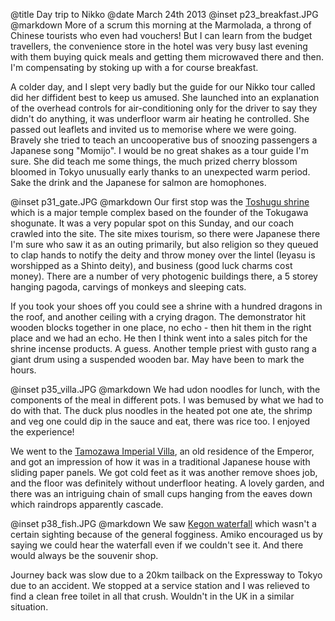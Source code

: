 @title		Day trip to Nikko
@date		March 24th 2013
@inset		p23_breakfast.JPG
@markdown
More of a scrum this morning at the Marmolada, a throng of
Chinese tourists who even had vouchers!  But I can learn from the
budget travellers, the convenience store in the hotel was very
busy last evening with them buying quick meals and getting them
microwaved there and then.  I'm compensating by stoking up with a
for course breakfast.

A colder day, and I slept very badly but the guide for our Nikko
tour called did her diffident best to keep us amused.  She launched
into an explanation of the overhead controls for air-conditioning
only for the driver to say they didn't do anything, it was underfloor
warm air heating he controlled.  She passed out leaflets and invited
us to memorise where we were going.  Bravely she tried to teach an
uncooperative bus of snoozing passengers a Japanese song "Momijo".
I would be no great shakes as a tour guide I'm sure.  She did teach
me some things, the much prized cherry blossom bloomed in Tokyo
unusually early thanks to an unexpected warm period.  Sake the drink
and the Japanese for salmon are homophones.

@inset		p31_gate.JPG
@markdown
Our first stop was the
[Toshugu shrine](https://www.japan.travel/en/spot/1482) which is a major temple complex
based on the founder of the Tokugawa shogunate.  It was a very
popular spot on this Sunday, and our coach crawled into the site.
The site mixes tourism, so there were Japanese there I'm sure who
saw it as an outing primarily, but also religion so they queued
to clap hands to notify the deity and throw money over the
lintel (Ieyasu is
worshipped as a Shinto deity), and business (good luck charms cost
money).  There are a number of very photogenic buildings there,
a 5 storey hanging pagoda, carvings of monkeys and sleeping cats.

If you took your shoes off you could see a shrine with a hundred
dragons in the roof, and another ceiling with a crying dragon.
The demonstrator hit wooden blocks together in one place,
no echo - then hit them in the right place and we had an echo.
He then I think went into a sales pitch for the shrine incense
products.  A guess.  Another temple priest with gusto rang a
giant drum using a suspended wooden bar.  May have been to mark
the hours.

@inset		p35_villa.JPG
@markdown
We had udon noodles for lunch, with the components of the meal
in different pots.  I was bemused by what we had to do with that.
The duck plus noodles in the heated pot one ate, the shrimp and
veg one could dip in the sauce and eat, there was rice too.  I
enjoyed the experience!

We went to the [Tamozawa Imperial Villa](https://www.japan-guide.com/e/e3808.html), an
old residence of the Emperor, and got an impression
of how it was in a traditional Japanese house with sliding paper
panels.  We got cold feet as it was another remove shoes job, and
the floor was definitely without underfloor heating.  A lovely
garden, and there was an intriguing chain of small cups hanging
from the eaves down which raindrops apparently cascade.

@inset		p38_fish.JPG
@markdown
We saw [Kegon waterfall](https://www.japan-guide.com/e/e3812.html) which wasn't a certain sighting because of the
general fogginess.  Amiko encouraged us by saying we could hear
the waterfall even if we couldn't see it.  And there would always be the
souvenir shop.

Journey back was slow due to a 20km tailback on the Expressway to
Tokyo due to an accident.  We stopped at a service station and I
was relieved to find a clean free toilet in all that crush.
Wouldn't in the UK in a similar situation.
